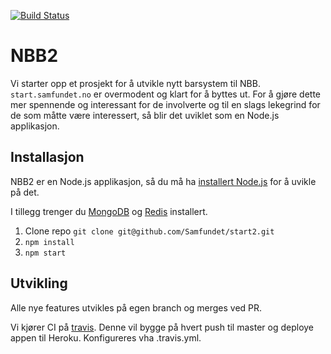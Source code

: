 [![Build Status](https://travis-ci.org/Samfundet/start2.png)](https://travis-ci.org/Samfundet/start2)

# NBB2
Vi starter opp et prosjekt for å utvikle nytt barsystem til NBB. `start.samfundet.no` er overmodent og klart for å byttes ut. For å gjøre dette mer spennende og interessant for de involverte og til en slags lekegrind for de som måtte være interessert, så blir det uviklet som en Node.js applikasjon.


## Installasjon
NBB2 er en Node.js applikasjon, så du må ha [installert Node.js](http://nodejs.org/) for å uvikle på det.

I tillegg trenger du [MongoDB](http://docs.mongodb.org/manual/installation/) og [Redis](http://redis.io/download) installert.

1.  Clone repo `git clone git@github.com/Samfundet/start2.git`
2.  `npm install`
3.  `npm start`

## Utvikling
Alle nye features utvikles på egen branch og merges ved PR.

Vi kjører CI på [travis](https://travis-ci.org/Samfundet/start2). Denne vil bygge på hvert push til master og deploye appen til Heroku. Konfigureres vha .travis.yml.